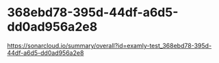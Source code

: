 # 368ebd78-395d-44df-a6d5-dd0ad956a2e8
https://sonarcloud.io/summary/overall?id=examly-test_368ebd78-395d-44df-a6d5-dd0ad956a2e8
